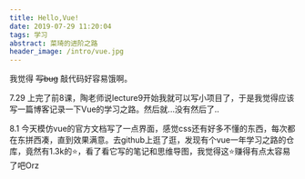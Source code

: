 ```yaml
---
title: Hello,Vue!
date: 2019-07-29 11:20:04
tags: 学习
abstract: 菜琦的进阶之路
header_image: /intro/vue.jpg
---
```

我觉得 ~~写bug~~ 敲代码好容易饿啊。  

7.29 
上完了前8课，陶老师说lecture9开始我就可以写小项目了，于是我觉得应该写一篇博客记录一下Vue的学习之路。然后就...没有然后了..

8.1
今天模仿vue的官方文档写了一点界面，感觉css还有好多不懂的东西，每次都在东拼西凑，直到效果满意。去github上逛了逛，发现有个vue一年学习之路的仓库，竟然有1.3k的⭐，看了看它写的笔记和思维导图，我觉得这⭐赚得有点太容易了吧Orz


